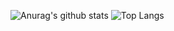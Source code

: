 ![Anurag's github stats](https://github-readme-stats.vercel.app/api?username=aptheparker&show_icons=true&theme=tokyonight)
![Top Langs](https://github-readme-stats.vercel.app/api/top-langs/?username=aptheparker&layout=compact&theme=tokyonight)
